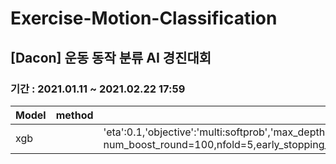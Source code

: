 # Exercise-Motion-Classification
## [Dacon] 운동 동작 분류 AI 경진대회
### 기간 : 2021.01.11 ~ 2021.02.22 17:59

|Model|method|parameters|logloss|submission_name|
|--|--|--|--|--|
|xgb||'eta':0.1,'objective':'multi:softprob','max_depth':3,'eval_metric':'mlogloss','seed':0,'lambda':2,'num_class':61, num_boost_round=100,nfold=5,early_stopping_rounds=100,verbose_eval = 50 |1.05432	|xgb_model|
